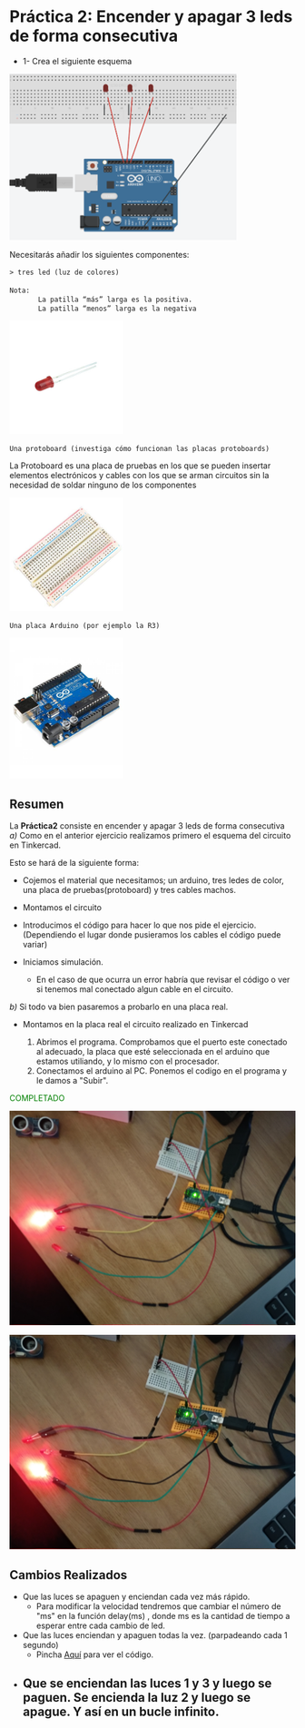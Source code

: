 # Práctica 2: Encender y apagar 3 leds de forma consecutiva

- 1- Crea el siguiente esquema 

<img src="imagenes_readme/CircuitoEjercicio.jpg" alt="drawing" width="400px"/>

Necesitarás añadir los siguientes componentes: 

    > tres led (luz de colores)

    Nota:
           La patilla “más” larga es la positiva.
           La patilla “menos” larga es la negativa 

      

<img src="imagenes_readme/ledRojo.jpg" alt="drawing" width="200px"/>

    Una protoboard (investiga cómo funcionan las placas protoboards)

 <p>La Protoboard es una placa de pruebas en los que se pueden insertar elementos electrónicos y cables con los que se arman circuitos sin la necesidad de soldar ninguno de los componentes</p>

<img src="imagenes_readme/protoboard.jpg" alt="drawing" width="200px"/>

    Una placa Arduino (por ejemplo la R3)

<img src="imagenes_readme/arduino.jpg" alt="drawing" width="200px"/>


## Resumen 
La  __Práctica2__ consiste en encender y apagar 3 leds de forma consecutiva  
    _a)_ Como en el anterior ejercicio realizamos primero el esquema del circuito en Tinkercad.
    <p>Esto se hará de la siguiente forma:</p>

- Cojemos el material que necesitamos; un arduino, tres ledes de color, una placa de pruebas(protoboard) y  tres cables machos.
- Montamos el circuito
- Introducimos el código para hacer lo que nos pide el ejercicio. (Dependiendo el lugar donde pusieramos los cables el código puede variar)
  
- Iniciamos simulación.
    - En el caso de que ocurra un error habría que revisar el código o ver si tenemos mal conectado algun cable en el circuito.


_b)_ Si todo va bien pasaremos a probarlo en una placa real.

  
- Montamos en la placa real el circuito realizado en Tinkercad 
         
    1. Abrimos el programa. Comprobamos que el puerto este conectado al adecuado, la placa que esté seleccionada en el arduino que estamos utiliando, y lo mismo con el procesador.
    2. Conectamos el arduino al PC. Ponemos el codigo en el programa y le damos a "Subir".
    
<span style='color:green'>COMPLETADO</span>

<div align="center">

<img src="Circuito_Real1.jpg" alt="drawing" width="600px" />

<img src="Circuito_Real2.jpg" alt="drawing" width="600px" /></div>


## Cambios Realizados

  - Que las luces se apaguen y enciendan cada vez más rápido.  
    - Para modificar la velocidad tendremos que cambiar el número de "ms" en la función delay(ms) , donde ms es la cantidad de tiempo a esperar entre cada cambio de led.
  - Que las luces enciendan y apaguen todas la vez. (parpadeando cada 1 segundo) 
    - Pincha [Aquí](https://github.com/iago1997/Practicas-Arduino/blob/master/2/practica_2b.io/practica_2b.io.ino) para ver el código.
  - Que se enciendan las luces 1 y 3 y luego se paguen. Se encienda la luz 2 y luego se apague. Y así en un bucle infinito.
    - 
